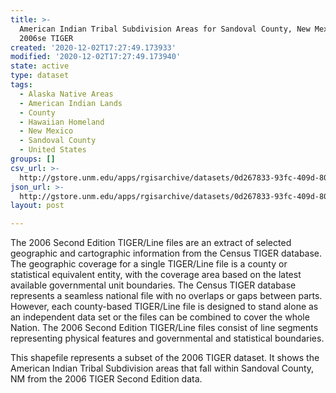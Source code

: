 ```yaml
---
title: >-
  American Indian Tribal Subdivision Areas for Sandoval County, New Mexico,
  2006se TIGER
created: '2020-12-02T17:27:49.173933'
modified: '2020-12-02T17:27:49.173940'
state: active
type: dataset
tags:
  - Alaska Native Areas
  - American Indian Lands
  - County
  - Hawaiian Homeland
  - New Mexico
  - Sandoval County
  - United States
groups: []
csv_url: >-
  http://gstore.unm.edu/apps/rgisarchive/datasets/0d267833-93fc-409d-80a6-73e69ad1265c/tgr2006se_sand_aitscu.derived.csv
json_url: >-
  http://gstore.unm.edu/apps/rgisarchive/datasets/0d267833-93fc-409d-80a6-73e69ad1265c/tgr2006se_sand_aitscu.derived.json
layout: post

---
```

The 2006 Second Edition  TIGER/Line files are an extract of selected geographic and cartographic information from the Census TIGER database.  The geographic coverage for a single TIGER/Line file is a county or statistical equivalent entity, with the coverage area based on the latest available governmental unit boundaries.  The Census TIGER database represents a seamless national file with no overlaps or gaps between parts.  However, each county-based TIGER/Line file is designed to stand alone as an independent data set or the files can be combined to cover the whole Nation.  The 2006 Second Edition  TIGER/Line files consist of line segments representing physical features and governmental and statistical boundaries.  

This shapefile represents a subset of the 2006 TIGER dataset. It shows the American Indian Tribal Subdivision areas that fall within Sandoval County, NM from the 2006 TIGER Second Edition data.
